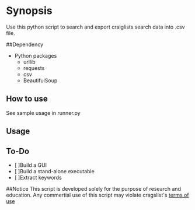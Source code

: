 # Synopsis

Use this python script to search and export craiglists search data into .csv file. 

##Dependency
- Python packages 
  - urllib
  - requests
  - csv
  - BeautifulSoup

## How to use
See sample usage in runner.py

## Usage


## To-Do
- [ ]Build a GUI
- [ ]Build a stand-alone executable
- [ ]Extract keywords

##Notice
This script is developed solely for the purpose of research and education. Any commertial use of this script may violate cragslist's [terms of use](https://www.craigslist.org/about/terms.of.use.en)
